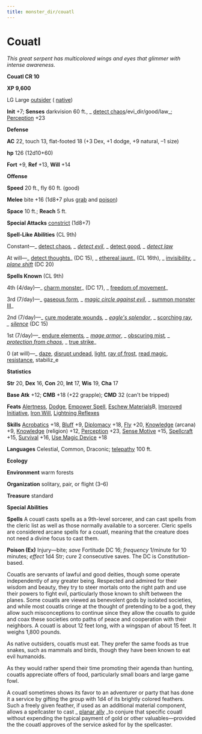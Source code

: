 ```yaml
---
title: monster_dir/couatl
---
```

# Couatl

_This great serpent has multicolored wings and eyes that glimmer with intense awareness._

**Couatl CR 10**

**XP 9,600**

LG Large [outsider](creatureTypes#_outsider) ( [native](creatureTypes#_native-subtype))

**Init** +7; **Senses** darkvision 60 ft., _ [detect chaos](../spell_dir/detectChaos#_detect-chaos)/evi_dir/good/law_; [Perception](../skill_dir/perception#_perception) +23

**Defense**

**AC** 22, touch 13, flat-footed 18 (+3 Dex, +1 dodge, +9 natural, –1 size)

**hp** 126 (12d10+60)

**Fort** +9, **Ref** +13, **Will** +14

**Offense**

**Speed** 20 ft., fly 60 ft. (good)

**Melee** bite +16 (1d8+7 plus [grab](universalMonsterRules#_grab) and [poison](universalMonsterRules#_poison))

**Space** 10 ft.; **Reach** 5 ft.

**Special Attacks** [constrict](universalMonsterRules#_constrict) (1d8+7)

**Spell-Like Abilities** (CL 9th)

Constant—_ [detect chaos](../spell_dir/detectChaos#_detect-chaos)_, _ [detect evil](../spell_dir/detectEvil#_detect-evil)_, _ [detect good](../spell_dir/detectGood#_detect-good)_, _ [detect law](../spell_dir/detectLaw#_detect-law)_

At will—_ [detect thoughts](../spell_dir/detectThoughts#_detect-thoughts)_ (DC 15), _ [ethereal jaunt](../spell_dir/etherealJaunt#_ethereal-jaunt)_ (CL 16th), _ [invisibility](../spell_dir/invisibility#_invisibility)_, _ [plane shift](../spell_dir/planeShift#_plane-shift)_ (DC 20)

**Spells Known** (CL 9th)

4th (4/day)—_ [charm monster](../spell_dir/charmMonster#_charm-monster)_ (DC 17), _ [freedom of movement](../spell_dir/freedomOfMovement#_freedom-of-movement)_

3rd (7/day)—_ [gaseous form](../spell_dir/gaseousForm#_gaseous-form)_, _ [magic circle against evil](../spell_dir/magicCircleAgainstEvil#_magic-circle-against-evil)_, _ [summon monster III](../spell_dir/summonMonster#_summon-monster-iii)_

2nd (7/day)—_ [cure moderate wounds](../spell_dir/cureModerateWounds#_cure-moderate-wounds)_, _ [eagle's splendor](../spell_dir/eagleSSplendor#_eagle-s-splendor)_, _ [scorching ray](../spell_dir/scorchingRay#_scorching-ray)_, _ [silence](../spell_dir/silence#_silence)_ (DC 15)

1st (7/day)—_ [endure elements](../spell_dir/endureElements#_endure-elements)_, _ [mage armor](../spell_dir/mageArmor#_mage-armor)_, _ [obscuring mist](../spell_dir/obscuringMist#_obscuring-mist)_, _ [protection from chaos](../spell_dir/protectionFromChaos#_protection-from-chaos)_, _ [true strike](../spell_dir/trueStrike#_true-strike)_

0 (at will)—_ [daze](../spell_dir/daze#_daze), [disrupt undead](../spell_dir/disruptUndead#_disrupt-undead), [light](../spell_dir/light#_light), [ray of frost](../spell_dir/rayOfFrost#_ray-of-frost), [read magic](../spell_dir/readMagic#_read-magic), [resistance](../spell_dir/resistance#_resistance), stabiliz_e

**Statistics**

**Str** 20, **Dex** 16, **Con** 20, **Int** 17, **Wis** 19, **Cha** 17

**Base Atk** +12; **CMB** +18 (+22 grapple); **CMD** 32 (can't be tripped)

**Feats** [Alertness](../feats#_alertness), [Dodge](../feats#_dodge), [Empower Spell](../feats#_empower-spell), [Eschew Materials](../feats#_eschew-materials)B, [Improved Initiative](../feats#_improved-initiative), [Iron Will](../feats#_iron-will), [Lightning Reflexes](../feats#_lightning-reflexes)

**Skills** [Acrobatics](../skill_dir/acrobatics#_acrobatics) +18, [Bluff](../skill_dir/bluff#_bluff) +9, [Diplomacy](../skill_dir/diplomacy#_diplomacy) +18, [Fly](../skill_dir/fly#_fly) +20, [Knowledge](../skill_dir/knowledge#_knowledge) (arcana) +9, [Knowledge](../skill_dir/knowledge#_knowledge) (religion) +12, [Perception](../skill_dir/perception#_perception) +23, [Sense Motive](../skill_dir/senseMotive#_sense-motive) +15, [Spellcraft](../skill_dir/spellcraft#_spellcraft) +15, [Survival](../skill_dir/survival#_survival) +16, [Use Magic Device](../skill_dir/useMagicDevice#_use-magic-device) +18

**Languages** Celestial, Common, Draconic; [telepathy](universalMonsterRules#_telepathy) 100 ft.

**Ecology**

**Environment** warm forests

**Organization** solitary, pair, or flight (3–6)

**Treasure** standard

**Special Abilities**

**Spells** A couatl casts spells as a 9th-level sorcerer, and can cast spells from the cleric list as well as those normally available to a sorcerer. Cleric spells are considered arcane spells for a couatl, meaning that the creature does not need a divine focus to cast them.

**Poison (Ex)** Injury—bite; _save_ Fortitude DC 16; _frequency_ 1/minute for 10 minutes; _effect_ 1d4 Str; _cure_ 2 consecutive saves. The DC is Constitution-based.

Couatls are servants of lawful and good deities, though some operate independently of any greater being. Respected and admired for their wisdom and beauty, they try to steer mortals onto the right path and use their powers to fight evil, particularly those known to shift between the planes. Some couatls are viewed as benevolent gods by isolated societies, and while most couatls cringe at the thought of pretending to be a god, they allow such misconceptions to continue since they allow the couatls to guide and coax these societies onto paths of peace and cooperation with their neighbors. A couatl is about 12 feet long, with a wingspan of about 15 feet. It weighs 1,800 pounds.

As native outsiders, couatls must eat. They prefer the same foods as true snakes, such as mammals and birds, though they have been known to eat evil humanoids.

As they would rather spend their time promoting their agenda than hunting, couatls appreciate offers of food, particularly small boars and large game fowl.

A couatl sometimes shows its favor to an adventurer or party that has done it a service by gifting the group with 1d4 of its brightly colored feathers. Such a freely given feather, if used as an additional material component, allows a spellcaster to cast _ [planar ally](../spell_dir/planarAlly#_planar-ally) _to conjure that specific couatl without expending the typical payment of gold or other valuables—provided the the couatl approves of the service asked for by the spellcaster.

